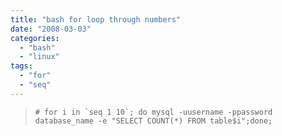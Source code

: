 ```yaml
---
title: "bash for loop through numbers"
date: "2008-03-03"
categories: 
  - "bash"
  - "linux"
tags: 
  - "for"
  - "seq"
---
```


> ``# for i in `seq 1 10`; do mysql -uusername -ppassword database_name -e "SELECT COUNT(*) FROM table$i";done;``
